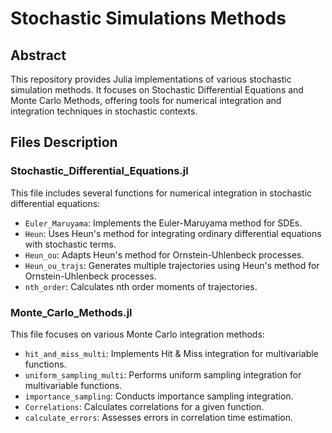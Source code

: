 # Stochastic Simulations Methods

## Abstract
This repository provides Julia implementations of various stochastic simulation methods. It focuses on Stochastic Differential Equations and Monte Carlo Methods, offering tools for numerical integration and integration techniques in stochastic contexts. 

## Files Description

### Stochastic_Differential_Equations.jl
This file includes several functions for numerical integration in stochastic differential equations:
- `Euler_Maruyama`: Implements the Euler-Maruyama method for SDEs.
- `Heun`: Uses Heun's method for integrating ordinary differential equations with stochastic terms.
- `Heun_ou`: Adapts Heun's method for Ornstein-Uhlenbeck processes.
- `Heun_ou_trajs`: Generates multiple trajectories using Heun's method for Ornstein-Uhlenbeck processes.
- `nth_order`: Calculates nth order moments of trajectories.

### Monte_Carlo_Methods.jl
This file focuses on various Monte Carlo integration methods:
- `hit_and_miss_multi`: Implements Hit & Miss integration for multivariable functions.
- `uniform_sampling_multi`: Performs uniform sampling integration for multivariable functions.
- `importance_sampling`: Conducts importance sampling integration.
- `Correlations`: Calculates correlations for a given function.
- `calculate_errors`: Assesses errors in correlation time estimation.
